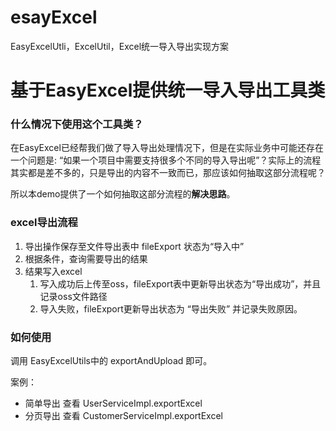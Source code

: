 # esayExcel
EasyExcelUtli，ExcelUtil，Excel统一导入导出实现方案

# 基于EasyExcel提供统一导入导出工具类

### 什么情况下使用这个工具类？
在EasyExcel已经帮我们做了导入导出处理情况下，但是在实际业务中可能还存在一个问题是:
“如果一个项目中需要支持很多个不同的导入导出呢”？实际上的流程其实都是差不多的，只是导出的内容不一致而已，那应该如何抽取这部分流程呢？

所以本demo提供了一个如何抽取这部分流程的**解决思路**。

### excel导出流程
1. 导出操作保存至文件导出表中 fileExport 状态为“导入中”
2. 根据条件，查询需要导出的结果
3. 结果写入excel
   1. 写入成功后上传至oss，fileExport表中更新导出状态为“导出成功”，并且记录oss文件路径
   2. 导入失败，fileExport更新导出状态为 “导出失败” 并记录失败原因。


### 如何使用
调用 EasyExcelUtils中的 exportAndUpload 即可。

案例：

* 简单导出 查看 UserServiceImpl.exportExcel
* 分页导出 查看 CustomerServiceImpl.exportExcel
